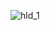 
![hld_1](https://user-images.githubusercontent.com/87637095/161368223-ecf03e48-50d0-4eac-9b0d-1a038e810864.png)
